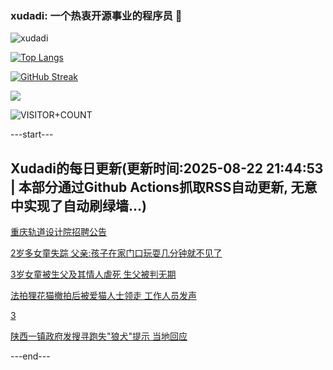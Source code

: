 ### xudadi: 一个热衷开源事业的程序员 👋

![xudadi](https://github-readme-stats-git-masterorgs-github-readme-stats-team.vercel.app/api?username=xudadi)

[![Top Langs](https://github-readme-stats.vercel.app/api/top-langs/?username=xudadi)](https://github.com/anuraghazra/github-readme-stats)

[![GitHub Streak](https://streak-stats.demolab.com?user=xudadi&locale=zh_Hans)](https://git.io/streak-stats)

![](https://raw.githubusercontent.com/xudadi/xudadi/main/assets/github-contribution-grid-snake.svg)

![VISITOR+COUNT](https://komarev.com/ghpvc/?username=xudadi&label=VISITOR+COUNT)


---start---

## Xudadi的每日更新(更新时间:2025-08-22 21:44:53 | 本部分通过Github Actions抓取RSS自动更新, 无意中实现了自动刷绿墙...)

[重庆轨道设计院招聘公告](https://www.gongkaoleida.com/article/2582593)

[2岁多女童失踪 父亲:孩子在家门口玩耍几分钟就不见了](https://m.163.com/news/article/K7JDJC5O053469LG.html)

[3岁女童被生父及其情人虐死 生父被判无期](https://m.163.com/news/article/K7JDJC4N053469LG.html)

[法拍狸花猫撤拍后被爱猫人士领走 工作人员发声](https://m.163.com/news/article/K7JCJG0005561G0D.html)

[3](https://m.163.com/touch/news/sub/domestic)

[陕西一镇政府发搜寻跑失"狼犬"提示 当地回应](https://m.163.com/news/article/K7JCI8GH05561G0D.html)

---end---
